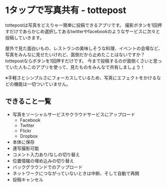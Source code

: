 1タップで写真共有 - tottepost
=========================================

tottepostは写真をどえりゃー簡単に投稿できるアプリです。
撮影ボタンを1回押すだけであらかじめ選択してあるtwitterやfacebookのようなサービスに次々と投稿していきます。

屋外で見た面白いもの、レストランの美味しそうな料理、イベントの会場など、
写真をみんなに見せたいけれど、面倒だから止めたことはないですか？
tottepostならボタンを1回押すだけです。
今まで投稿するのが面倒くさいと思っていた人もこのアプリを使って、見たものをみんなで共有しましょう！

※手軽さとシンプルさにフォーカスしているため、写真にエフェクトをかけるなどの機能は一切ついていません。

できること一覧
------------------------------------
 * 写真をソーシャルサービスやクラウドサービスにアップロード
   * Facebook
   * Twitter
   * Flickr
   * Dropbox
 * 本体に保存
 * 連写撮影可能
 * コメント入力あり/なしの切り替え
 * 位置情報の埋め込みの切り替え
 * バックグラウンドでのアップロード
 * ネットワークにつながっていないときは中断、そして自動で再開
 * 投稿キャンセル
